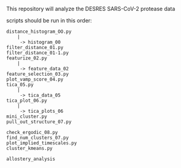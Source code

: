 This repository will analyze the DESRES SARS-CoV-2 protease data

scripts should be run in this order:

    distance_histogram_OO.py
        |
         -> histogram_00
    filter_distance_01.py
    filter_distance_01-1.py
    featurize_02.py
        |
         -> feature_data_02
    feature_selection_03.py
    plot_vamp_score_04.py
    tica_05.py
        |
         -> tica_data_05
    tica_plot_06.py
        |
         -> tica_plots_06
    mini_cluster.py
    pull_out_structure_07.py

    check_ergodic_08.py
    find_num_clusters_07.py
    plot_implied_timescales.py
    cluster_kmeans.py

    allostery_analysis

